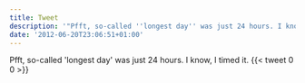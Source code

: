 ```yaml
---
title: Tweet
description: '"Pfft, so-called ''longest day'' was just 24 hours. I know, I timed it."'
date: '2012-06-20T23:06:51+01:00'
---
```

Pfft, so-called 'longest day' was just 24 hours. I know, I timed it.
      {{< tweet 0 0 >}}
    
